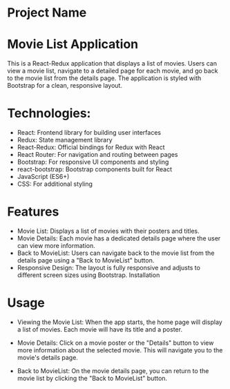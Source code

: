 # Project Name

# Movie List Application

This is a React-Redux application that displays a list of movies. Users can view a movie list, navigate to a detailed page for each movie, and go back to the movie list from the details page. The application is styled with Bootstrap for a clean, responsive layout.

# Technologies:

- React:
  Frontend library for building user interfaces
- Redux:
  State management library
- React-Redux:
  Official bindings for Redux with React
- React Router:
  For navigation and routing between pages
- Bootstrap:
  For responsive UI components and styling
- react-bootstrap:
  Bootstrap components built for React
- JavaScript (ES6+)
- CSS: For additional styling

# Features

- Movie List: Displays a list of movies with their posters and titles.
- Movie Details: Each movie has a dedicated details page where the user can view more information.
- Back to MovieList: Users can navigate back to the movie list from the details page using a "Back to MovieList" button.
- Responsive Design: The layout is fully responsive and adjusts to different screen sizes using Bootstrap.
  Installation

# Usage

- Viewing the Movie List: When the app starts, the home page will display a list of movies. Each movie will have its title and a poster.

- Movie Details: Click on a movie poster or the "Details" button to view more information about the selected movie. This will navigate you to the movie's details page.

- Back to MovieList: On the movie details page, you can return to the movie list by clicking the "Back to MovieList" button.
